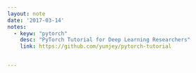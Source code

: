 ```yaml
---
layout: note
date: '2017-03-14'
notes:
  - keyw: "pytorch"
    desc: "PyTorch Tutorial for Deep Learning Researchers"
    link: https://github.com/yunjey/pytorch-tutorial


---
```

